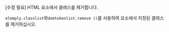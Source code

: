 [수정 필요]
HTML 요소에서 클래스를 제거합니다.

`elemply.classlist`와`domtokenlist.remove ()`를 사용하여 요소에서 지정된 클래스를 제거하십시오.